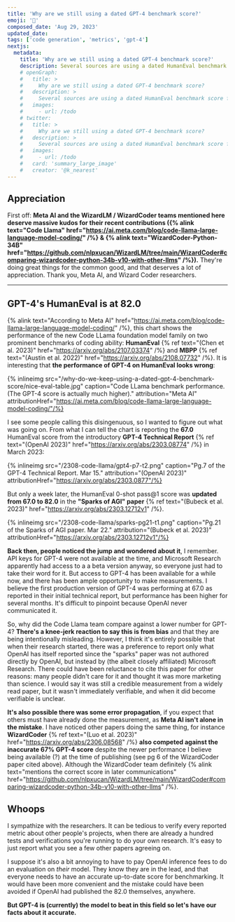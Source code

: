 ```yaml
---
title: 'Why are we still using a dated GPT-4 benchmark score?'
emoji: '🔬'
composed_date: 'Aug 29, 2023'
updated_date:
tags: ['code generation', 'metrics', 'gpt-4']
nextjs:
  metadata:
    title: 'Why are we still using a dated GPT-4 benchmark score?'
    description: Several sources are using a dated HumanEval benchmark score for GPT-4
    # openGraph:
    #   title: >
    #     Why are we still using a dated GPT-4 benchmark score?
    #   description: >
    #     Several sources are using a dated HumanEval benchmark score for GPT-4
    #   images:
    #     - url: /todo
    # twitter:
    #   title: >
    #     Why are we still using a dated GPT-4 benchmark score?
    #   description: >
    #     Several sources are using a dated HumanEval benchmark score for GPT-4
    #   images:
    #     - url: /todo
    #   card: 'summary_large_image'
    #   creator: '@k_nearest'
---
```


## Appreciation

First off: **Meta AI and the WizardLM / WizardCoder teams mentioned here deserve massive kudos for their recent contributions ({% alink text="Code Llama" href="https://ai.meta.com/blog/code-llama-large-language-model-coding/" /%} & {% alink text="WizardCoder-Python-34B" href="https://github.com/nlpxucan/WizardLM/tree/main/WizardCoder#comparing-wizardcoder-python-34b-v10-with-other-llms" /%}).**
They're doing great things for the common good, and that deserves a lot of appreciation. Thank you, Meta AI, and Wizard Coder researchers.

---

## GPT-4's HumanEval is at 82.0

{% alink text="According to Meta AI" href="https://ai.meta.com/blog/code-llama-large-language-model-coding/" /%}, this chart shows the performance of the new Code LLama
foundation model family on two prominent benchmarks of coding ability: **HumanEval** {% ref text="(Chen et al. 2023)" href="https://arxiv.org/abs/2107.03374" /%} and **MBPP** {% ref text="(Austin et al. 2022)" href="https://arxiv.org/abs/2108.07732" /%}. It is interesting that **the performance of GPT-4 on HumanEval looks wrong**:

{% inlineimg src="/why-do-we-keep-using-a-dated-gpt-4-benchmark-score/nice-eval-table.jpg" caption="Code LLama benchmark performance. (The GPT-4 score is actually much higher)." attribution="Meta AI" attributionHref="https://ai.meta.com/blog/code-llama-large-language-model-coding/"/%}

I see some people calling this disingenuous, so I wanted to figure out what was going on. From what I can tell the chart is reporting the **67.0** HumanEval score from the introductory **GPT-4 Technical Report** {% ref text="(OpenAI 2023)" href="https://arxiv.org/abs/2303.08774" /%} in March 2023:

{% inlineimg src="/2308-code-llama/gpt4-p7-t2.png" caption="Pg.7 of the GPT-4 Technical Report. Mar 15." attribution="(OpenAI 2023)" attributionHref="https://arxiv.org/abs/2303.0877"/%}

But only a week later, the HumanEval 0-shot pass@1 score was **updated from 67.0 to 82.0** in the **"Sparks of AGI" paper** {% ref text="(Bubeck et al. 2023)" href="https://arxiv.org/abs/2303.12712v1" /%}.

{% inlineimg src="/2308-code-llama/sparks-pg21-t1.png" caption="Pg.21 of the Sparks of AGI paper. Mar 22." attribution="(Bubeck et al. 2023)" attributionHref="https://arxiv.org/abs/2303.12712v1"/%}

**Back then, people noticed the jump and wondered about it**, I remember. API keys for GPT-4 were not available at the time, and Microsoft Research apparently had access to a a beta version anyway, so everyone just had to take their word for it. But access to GPT-4 has been available for a while now, and there has been ample opportunity to make measurements. I believe the first production version of GPT-4 was performing at 67.0 as reported in their initial technical report, but performance has been higher for several months. It's difficult to pinpoint because OpenAI never communicated it.

So, why did the Code Llama team compare against a lower number for GPT-4? **There's a knee-jerk reaction to say this is from bias** and that they are being intentionally misleading. However, I think it's entirely possible that when their research started, there was a preference to report only what OpenAI has itself reported since the "sparks" paper was not authored directly by OpenAI, but instead by (the albeit closely affiliated) Microsoft Research. There could have been reluctance to cite this paper for other reasons: many people didn't care for it and thought it was more marketing than science. I would say it was still a credible measurement from a widely read paper, but it wasn't immediately verifiable, and when it did become verifiable is unclear.

**It's also possible there was some error propagation**, if you expect that others must have already done the measurement, as **Meta AI isn't alone in the mistake**. I have noticed other papers doing the same thing, for instance **WizardCoder** {% ref text="(Luo et al. 2023)" href="https://arxiv.org/abs/2306.08568" /%} **also competed against the inaccurate 67% GPT-4 score** despite the newer performance I believe being available (?) at the time of publishing (see pg 6 of the WizardCoder paper cited above). Although the WizardCoder team definitely {% alink text="mentions the correct score in later communications" href="https://github.com/nlpxucan/WizardLM/tree/main/WizardCoder#comparing-wizardcoder-python-34b-v10-with-other-llms" /%}.

## Whoops

I sympathize with the researchers. It can be tedious to verify every reported metric about other people's projects, when there are already a hundred tests and verifications you're running to do your own research. It's easy to just report what you see a few other papers agreeing on.

I suppose it's also a bit annoying to have to pay OpenAI inference fees to do an evaluation on _their_ model. They know they are in the lead, and that everyone needs to have an accurate up-to-date score for benchmarking. It would have been more convenient and the mistake could have been avoided if OpenAI had published the 82.0 themselves, anywhere.

**But GPT-4 is (currently) the model to beat in this field so let's have our facts about it accurate.**
